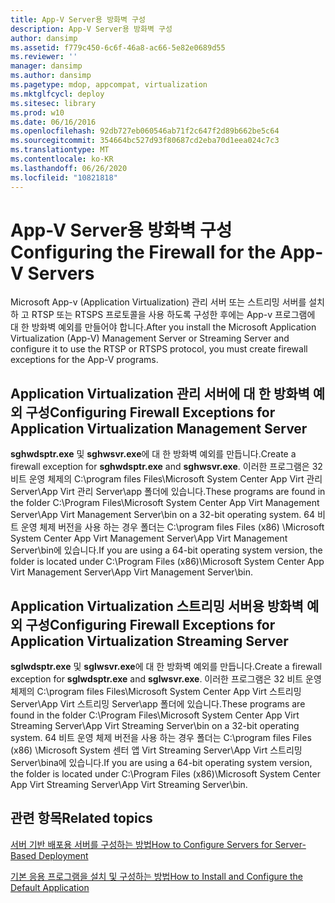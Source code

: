 ```yaml
---
title: App-V Server용 방화벽 구성
description: App-V Server용 방화벽 구성
author: dansimp
ms.assetid: f779c450-6c6f-46a8-ac66-5e82e0689d55
ms.reviewer: ''
manager: dansimp
ms.author: dansimp
ms.pagetype: mdop, appcompat, virtualization
ms.mktglfcycl: deploy
ms.sitesec: library
ms.prod: w10
ms.date: 06/16/2016
ms.openlocfilehash: 92db727eb060546ab71f2c647f2d89b662be5c64
ms.sourcegitcommit: 354664bc527d93f80687cd2eba70d1eea024c7c3
ms.translationtype: MT
ms.contentlocale: ko-KR
ms.lasthandoff: 06/26/2020
ms.locfileid: "10821818"
---
```

# <span data-ttu-id="6cf1a-103">App-V Server용 방화벽 구성</span><span class="sxs-lookup"><span data-stu-id="6cf1a-103">Configuring the Firewall for the App-V Servers</span></span>


<span data-ttu-id="6cf1a-104">Microsoft App-v (Application Virtualization) 관리 서버 또는 스트리밍 서버를 설치 하 고 RTSP 또는 RTSPS 프로토콜을 사용 하도록 구성한 후에는 App-v 프로그램에 대 한 방화벽 예외를 만들어야 합니다.</span><span class="sxs-lookup"><span data-stu-id="6cf1a-104">After you install the Microsoft Application Virtualization (App-V) Management Server or Streaming Server and configure it to use the RTSP or RTSPS protocol, you must create firewall exceptions for the App-V programs.</span></span>

## <span data-ttu-id="6cf1a-105">Application Virtualization 관리 서버에 대 한 방화벽 예외 구성</span><span class="sxs-lookup"><span data-stu-id="6cf1a-105">Configuring Firewall Exceptions for Application Virtualization Management Server</span></span>


<span data-ttu-id="6cf1a-106">**sghwdsptr.exe** 및 **sghwsvr.exe**에 대 한 방화벽 예외를 만듭니다.</span><span class="sxs-lookup"><span data-stu-id="6cf1a-106">Create a firewall exception for **sghwdsptr.exe** and **sghwsvr.exe**.</span></span> <span data-ttu-id="6cf1a-107">이러한 프로그램은 32 비트 운영 체제의 C:\\program files Files\\Microsoft System Center App Virt 관리 Server\\App Virt 관리 Server\\app 폴더에 있습니다.</span><span class="sxs-lookup"><span data-stu-id="6cf1a-107">These programs are found in the folder C:\\Program Files\\Microsoft System Center App Virt Management Server\\App Virt Management Server\\bin on a 32-bit operating system.</span></span> <span data-ttu-id="6cf1a-108">64 비트 운영 체제 버전을 사용 하는 경우 폴더는 C:\\program files Files (x86) \\Microsoft System Center App Virt Management Server\\App Virt Management Server\\bin에 있습니다.</span><span class="sxs-lookup"><span data-stu-id="6cf1a-108">If you are using a 64-bit operating system version, the folder is located under C:\\Program Files (x86)\\Microsoft System Center App Virt Management Server\\App Virt Management Server\\bin.</span></span>

## <span data-ttu-id="6cf1a-109">Application Virtualization 스트리밍 서버용 방화벽 예외 구성</span><span class="sxs-lookup"><span data-stu-id="6cf1a-109">Configuring Firewall Exceptions for Application Virtualization Streaming Server</span></span>


<span data-ttu-id="6cf1a-110">**sglwdsptr.exe** 및 **sglwsvr.exe**에 대 한 방화벽 예외를 만듭니다.</span><span class="sxs-lookup"><span data-stu-id="6cf1a-110">Create a firewall exception for **sglwdsptr.exe** and **sglwsvr.exe**.</span></span> <span data-ttu-id="6cf1a-111">이러한 프로그램은 32 비트 운영 체제의 C:\\program files Files\\Microsoft System Center App Virt 스트리밍 Server\\App Virt 스트리밍 Server\\app 폴더에 있습니다.</span><span class="sxs-lookup"><span data-stu-id="6cf1a-111">These programs are found in the folder C:\\Program Files\\Microsoft System Center App Virt Streaming Server\\App Virt Streaming Server\\bin on a 32-bit operating system.</span></span> <span data-ttu-id="6cf1a-112">64 비트 운영 체제 버전을 사용 하는 경우 폴더는 C:\\program files Files (x86) \\Microsoft System 센터 앱 Virt Streaming Server\\App Virt 스트리밍 Server\\bina에 있습니다.</span><span class="sxs-lookup"><span data-stu-id="6cf1a-112">If you are using a 64-bit operating system version, the folder is located under C:\\Program Files (x86)\\Microsoft System Center App Virt Streaming Server\\App Virt Streaming Server\\bin.</span></span>

## <span data-ttu-id="6cf1a-113">관련 항목</span><span class="sxs-lookup"><span data-stu-id="6cf1a-113">Related topics</span></span>


[<span data-ttu-id="6cf1a-114">서버 기반 배포용 서버를 구성하는 방법</span><span class="sxs-lookup"><span data-stu-id="6cf1a-114">How to Configure Servers for Server-Based Deployment</span></span>](how-to-configure-servers-for-server-based-deployment.md)

[<span data-ttu-id="6cf1a-115">기본 응용 프로그램을 설치 및 구성하는 방법</span><span class="sxs-lookup"><span data-stu-id="6cf1a-115">How to Install and Configure the Default Application</span></span>](how-to-install-and-configure-the-default-application.md)

 

 





